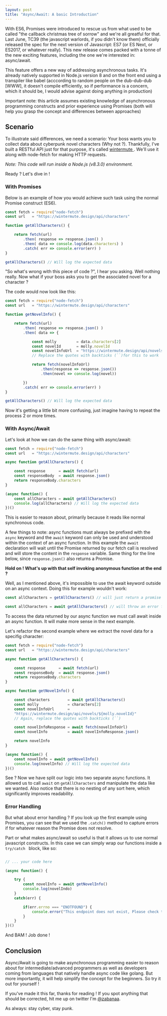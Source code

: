 ```yaml
---
layout: post
title: "Async/Await: A basic Introduction"
---
```


With ES6, Promises were introduced to rescue us from what used to be called "the
callback christmas tree of sorrow" and we're all greatful for that. Last June,
TC39 (the javascript warlords, if you didn't know them) officially released the
spec for the next version of Javascript: ES7 (or ES Next, or ES2017, or whatever
really). This new release comes packed with a tonne of the new exciting
features, including the one we're interested in: async/await.

This feature offers a new way of addressing asynchronous tasks. It's already
natively supported  in Node.js version 8 and on the front end using a transpiler
like babel (acccording to random people on the dub-dub-dub [WWW], it doesn't
compile efficiently, so if performance is a concern, which it should be, I
would advise against doing anything in production)

Important note: this article assumes existing knowledge of asynchronous
programming constructs and prior experience using Promises (both will help you
grasp the concept and differences between approaches)

## Scenario

To illustrate said differences, we need a scenario: Your boss wants you to
collect data about cyberpunk novel characters (Why not ?). Thankfully, I've
built a RESTful API just for that purpose, it's called [ wintermute ][0]. We'll use
it along with node-fetch for making HTTP requests.

*Note: This code will run inside a Node.js (v8.3.0) environment.*

Ready ? Let's dive in !

### With Promises

Below is an example of how you would achieve such task using the normal Promise
construct (ES6).

```javascript
const fetch = require("node-fetch")
const url   = "https://wintermute.design/api/characters"

function getAllCharacters() {

    return fetch(url)
        .then( response => response.json() )
        .then( data => console.log(data.characters) )
        .catch( err => console.error(err) )
}

getAllCharacters() // Will log the expected data
```

"So what's wrong with this piece of code ?", I hear you asking. Well nothing
really. Now what if your boss asks you to get the associated novel for a character ?

The code would now look like this:

```javascript
const fetch = require("node-fetch")
const url   = "https://wintermute.design/api/characters"

function getNovelInfo() {

    return fetch(url)
        .then( response => response.json() )
        .then( data => {

            const molly         = data.characters[2]
            const novelId       = molly.novelId
            const novelInfoUrl  = "https://wintermute.design/api/novels/${novelId}"
            // Replace the quotes with backticks (``)for this to work

            return fetch(novelInfoUrl)
                .then(response => response.json())
                .then(novel => console.log(novel))

        })
        .catch( err => console.error(err) )
}

getAllCharacters() // Will log the expected data
```
Now it's getting a little bit more confusing, just imagine having to repeat the
process 2 or more times.

### With Async/Await

Let's look at how we can do the same thing with async/await:

```javascript
const fetch = require("node-fetch")
const url   = "https://wintermute.design/api/characters"

async function getAllCharacters() {

    const response      = await fetch(url)
    const responseBody  = await response.json()
    return responseBody.characters
}

(async function() {
    const allCharacters = await getAllCharacters()
    console.log(allCharacters) // Will log the expected data
})()

```
This is easier to reason about, primarily because it reads like normal
synchronous code.

A few things to note: async functions must always be prefixed with the `async`
keyword and the `await` keyword can only be used and understood within the context
of an async function.
In this example the `await` declaration will wait until the Promise returned by our
fetch call is resolved and will store the content in the `response` variable.
Same thing for the line below, since `response.json()` also returns a Promise.

**Hold on ! What's up with that self invoking anonymous function at the end ?**

Well, as I mentioned above, it's impossible to use the await keyword outside on
an async context. Doing this for example wouldn't work:

```javascript
const allCharacters = getAllCharacters() // will just return a promise to be resolved using .then()

const allCharacters = await getAllCharacters() // will throw an error for the reason explained above
```

To access the data returned by our async function we must call await inside an
async function. It will make more sense in the next example.

Let's refactor the second example where we extract the novel data for a specifig
character:

```javascript
const fetch = require("node-fetch")
const url   = "https://wintermute.design/api/characters"

async function getAllCharacters() {

    const response      = await fetch(url)
    const responseBody  = await response.json()
    return responseBody.characters
}

async function getNovelInfo() {

    const characters        = await getAllCharacters()
    const molly             = characters[2]
    const novelInfoUrl      =
    "https://wintermute.design/api/novels/${molly.novelId}"
    // Again, replace the quotes with backticks (``)

    const novelInfoResponse = await fetch(novelInfoUrl)
    const novelInfo         = await novelInfoResponse.json()

    return novelInfo
}

(async function() {
    const novelInfo = await getNovelInfo()
    console.log(novelInfo) // Will log the expected data
})()
```

See ? Now we have split our logic into two separate async functions. It allowed
us to call `await` on `getAllCharacters` and manipulate the data like we wanted.
Also notice that there is no nesting of any sort here, which significantly
improves readability.

### Error Handling

But what about error handling ? If you look up the first example using Promises,
you can see that we used the `.catch()` method to capture errors if for whatever
reason the Promise does not resolve.

Part or what makes async/await so useful is that it allows us to use normal
javascript constructs. In this case we can simply wrap our functions inside a
`try/catch ` block, like so:

```javascript

// ... your code here

(async function() {

    try {
        const novelInfo = await getNovelInfo()
        console.log(novelIndo)
    }
    catch(err) {

        if(err.errno === "ENOTFOUND") {
            console.error("This endpoint does not exist, Please check the URL")
        }
    }
})()

```
And BAM ! Job done !

## Conclusion

Async/Await is going to make asynchronous programming easier to reason about
for intermediate/advanced programmers as well as developers coming from
    languages that natively handle async code like golang. But more importantly, it will
    help simplify the concept for the beginners. So try it out for yourself !

If you've made it this far, thanks for reading ! If you spot anything that
should be corrected, hit me up on twitter I'm [@zabanaa](https://twitter.com/zabanaa).

As always: stay cyber, stay punk.

[0]: https://wintermute.design
